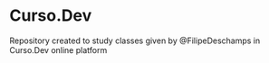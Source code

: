# Curso.Dev

Repository created to study classes given by @FilipeDeschamps in Curso.Dev online platform
